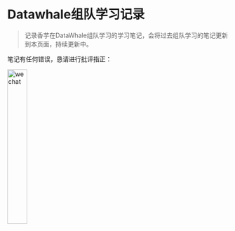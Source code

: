 # Datawhale组队学习记录

> 记录香芋在DataWhale组队学习的学习笔记，会将过去组队学习的笔记更新到本页面，持续更新中。

笔记有任何错误，恳请进行批评指正：

<img src="https://docs-xy.oss-cn-shanghai.aliyuncs.com/wechat.jpg" alt="wechat" style="width:30%">
